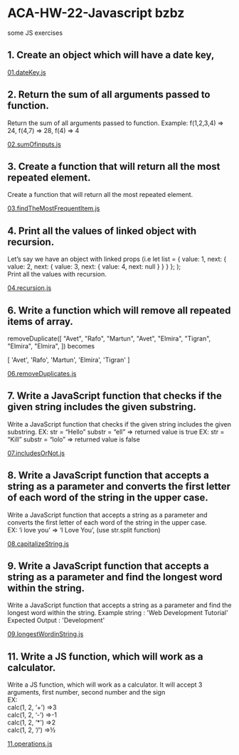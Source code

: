 # ACA-HW-22-Javascript bzbz

some JS exercises

## 1. Create an object which will have a date key,

[01.dateKey.js](01.dateKey.js)

## 2. Return the sum of all arguments passed to function.

Return the sum of all arguments passed to function.
Example: f(1,2,3,4) => 24, f(4,7) => 28, f(4) => 4

[02.sumOfinputs.js](02.sumOfinputs.js)

## 3. Create a function that will return all the most repeated element.

Create a function that will return all the most repeated element.

[03.findTheMostFrequentItem.js](03.findTheMostFrequentItem.js)

## 4. Print all the values of linked object with recursion.

Let’s say we have an object with linked props (i.e
let list = {
value: 1,
next: {
value: 2,
next: {
value: 3,
next: {
value: 4,
next: null
}
}
}
};
); <br>
Print all the values with recursion.

[04.recursion.js](04.recursion.js)

## 6. Write a function which will remove all repeated items of array.

removeDuplicate([
"Avet",
"Rafo",
"Martun",
"Avet",
"Elmira",
"Tigran",
"Elmira",
"Elmira",
]) becomes <br>

[ 'Avet', 'Rafo', 'Martun', 'Elmira', 'Tigran' ]

[06.removeDuplicates.js](06.removeDuplicates.js)

## 7. Write a JavaScript function that checks if the given string includes the given substring.

Write a JavaScript function that checks if the given string includes the given substring.
EX: str = “Hello” substr = “ell” => returned value is true
EX: str = “Kill” substr = “lolo” => returned value is false

[07.includesOrNot.js](07.includesOrNot.js)

## 8. Write a JavaScript function that accepts a string as a parameter and converts the first letter of each word of the string in the upper case.

Write a JavaScript function that accepts a string as a parameter and converts the first letter of each word of the string in the upper case. <br>
EX: ‘i love you’ => ‘I Love You’, (use str.split function)

[08.capitalizeString.js](08.capitalizeString.js)

## 9. Write a JavaScript function that accepts a string as a parameter and find the longest word within the string.

Write a JavaScript function that accepts a string as a parameter and find the longest word within the string.
Example string : 'Web Development Tutorial'
Expected Output : 'Development'

[09.longestWordinString.js](09.longestWordinString.js)

## 11. Write a JS function, which will work as a calculator.

Write a JS function, which will work as a calculator.
It will accept 3 arguments, first number, second number and the sign <br>
EX: <br>
calc(1, 2, ‘+’) =>3 <br>
calc(1, 2, ‘-’) =>-1 <br>
calc(1, 2, ‘\*’) =>2 <br>
calc(1, 2, ‘/’) =>½ <br>

[11.operations.js](11.operations.js)
